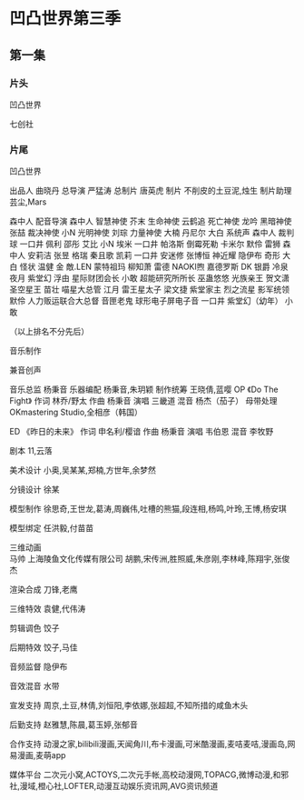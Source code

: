 # 凹凸世界第三季



## 第一集

### 片头

凹凸世界

七创社

### 片尾
凹凸世界

出品人  曲晓丹
总导演  严猛涛
总制片  唐英虎
制片  不削皮的土豆泥,烛生
制片助理  芸尘,Mars

森中人
配音导演  森中人
智慧神使  芥末
生命神使  云鹤追
死亡神使  龙吟
黑暗神使  张喆
裁决神使  小N
光明神使  刘琮
力量神使  大楠
丹尼尔  大白
系统声  森中人
裁判球  一口井
佩利  邵彤
艾比  小N
埃米  一口井
帕洛斯  倒霉死勒
卡米尔  默伶
雷狮  森中人
安莉洁  张昱
格瑞  秦且歌
凯莉  一口井
安迷修  张博恒
神近耀  隐伊布
奇形  大白
怪状  温健
金  敵.LEN
蒙特祖玛  柳知萧
雷德  NAOKI煦
嘉德罗斯  DK
银爵  冷泉夜月
紫堂幻  浮由
星际财团会长  小敢
超能研究所所长  巫蛊悠悠
光族亲王  贺文潇
圣空星王  苗壮
喵星大总管  江月
雷王星太子  梁文捷
紫堂家主  烈之流星
影军统领  默伶
人力贩运联合大总督  音匣老鬼
球形电子屏电子音  一口井
紫堂幻（幼年）  小敢

（以上排名不分先后）


音乐制作 

兼音创声

音乐总监  杨秉音
乐器编配  杨秉音,朱玥颖
制作统筹  王晓倩,蓝嘤
OP  《Do The Fight》
作词  林乔/野太
作曲  杨秉音
演唱  三畿道
混音  杨杰（茄子）
母带处理  OKmastering Studio,全相彦（韩国）

ED  《昨日的未来》
作词  申名利/樱谙
作曲  杨秉音
演唱  韦伯恩
混音  李牧野

剧本  11,云落

美术设计  小奥,吴某某,郑楠,方世年,余梦然

分镜设计  徐某

模型制作  徐思奇,王世龙,葛涛,周巍伟,吐槽的熊猫,段连相,杨鸣,叶玲,王博,杨安琪

模型绑定  任洪毅,付苗苗

三维动画  
马帅
上海陵鱼文化传媒有限公司
胡鹏,宋传洲,胜照威,朱彦刚,李林峰,陈翔宇,张俊杰

渲染合成  刀锋,老鹰

三维特效  袁健,代伟涛

剪辑调色  饺子

后期特效  饺子,马佳

音频监督  隐伊布

音效混音  水带

宣发支持  周京,土豆,林倩,刘恒阳,李依娜,张超超,不知所措的咸鱼木头

后勤支持  赵雅慧,陈晨,葛玉婷,张郁音


合作支持  动漫之家,bilibili漫画,天闻角川,布卡漫画,可米酷漫画,麦咭麦咭,漫画岛,网易漫画,麦萌app

媒体平台  二次元小窝,ACTOYS,二次元手帐,高校动漫网,TOPACG,微博动漫,和邪社,漫域,橙心社,LOFTER,动漫互动娱乐资讯网,AVG资讯频道